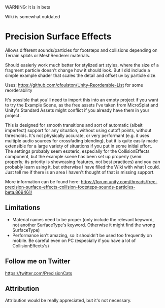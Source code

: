 WARNING: It is in beta

Wiki is somewhat outdated

# Precision Surface Effects

Allows different sounds/particles for footsteps and collisions depending on Terrain splats or MeshRenderer materials.

Should easierly work much better for stylized art styles, where the size of a fragment particle doesn't change how it should look. But I did include a simple example shader that scales the detail and offset uv by particle size.

Uses: https://github.com/cfoulston/Unity-Reorderable-List for some reorderability

It's possible that you'll need to import this into an empty project if you want to try the Example Scene, as the free assets I've taken from MicroSplat and Unity's Standard Assets might conflict if you already have them in your project.

This is designed for smooth transitions and sort of automatic (albeit imperfect) support for any situation, without using cutoff points, without thresholds. It's not physically accurate, or very performant (e.g. it uses multiple audio sources for crossfading blending), but it is quite easily made extensible for a large variety of situations if you put in some initial effort. The settings probably seem esoteric, especially for the CollisionEffects component, but the example scene has been set up properly (semi properly; its priority is showcasing features, not best practices) and you can probably learn using it, but otherwise I have filled the Wiki with what I could. Just tell me if there is an area I haven't thought of that is missing support.

More information can be found here: https://forum.unity.com/threads/free-precision-surface-effects-collision-footsteps-sounds-particles-beta.869461/

## Limitations

- Material names need to be proper (only include the relevant keyword, not another SurfaceType's keyword. Otherwise it might find the wrong SurfaceType)
- Performance isn't amazing, so it shouldn't be used too frequently on mobile. Be careful even on PC (especially if you have a lot of CollisionEffects's)

## Follow me on Twitter

https://twitter.com/PrecisionCats

## Attribution

Attribution would be really appreciated, but it's not necessary.
